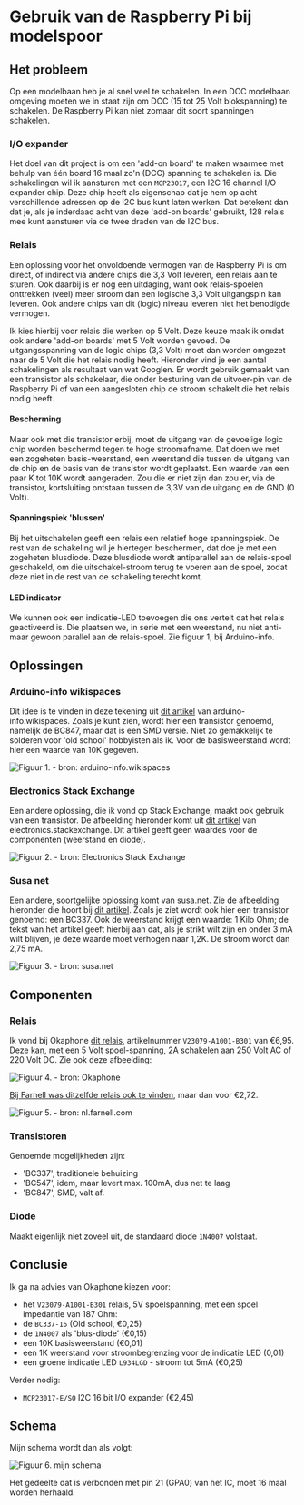 # Gebruik van de Raspberry Pi bij modelspoor

## Het probleem
Op een modelbaan heb je al snel veel te schakelen. In een DCC modelbaan omgeving moeten we in staat zijn om DCC (15 tot 25 Volt blokspanning) te schakelen. De Raspberry Pi kan niet zomaar dit soort spanningen schakelen. 

### I/O expander
Het doel van dit project is om een 'add-on board' te maken waarmee met behulp van één board 16 maal zo'n (DCC) spanning te schakelen is. Die schakelingen wil ik aansturen met een `MCP23017`, een I2C 16 channel I/O expander chip. Deze chip heeft als eigenschap dat je hem op acht verschillende adressen op de I2C bus kunt laten werken. Dat betekent dan dat je, als je inderdaad acht van deze 'add-on boards' gebruikt, 128 relais mee kunt aansturen via de twee draden van de I2C bus.

### Relais
Een oplossing voor het onvoldoende vermogen van de Raspberry Pi is om direct, of indirect via andere chips die 3,3 Volt leveren, een relais aan te sturen. Ook daarbij is er nog een uitdaging, want ook relais-spoelen onttrekken (veel) meer stroom dan een logische 3,3 Volt uitgangspin kan leveren. Ook andere chips van dit (logic) niveau leveren niet het benodigde vermogen. 

Ik kies hierbij voor relais die werken op 5 Volt. Deze keuze maak ik omdat ook andere 'add-on boards' met 5 Volt worden gevoed. De uitgangsspanning van de logic chips (3,3 Volt) moet dan worden omgezet naar de 5 Volt die het relais nodig heeft. Hieronder vind je een aantal schakelingen als resultaat van wat Googlen. Er wordt gebruik gemaakt van een transistor als schakelaar, die onder besturing van de uitvoer-pin van de Raspberry Pi of van een aangesloten chip de stroom schakelt die het relais nodig heeft.

#### Bescherming
Maar ook met die transistor erbij, moet de uitgang van de gevoelige logic chip worden beschermd tegen te hoge stroomafname. Dat doen we met een zogeheten basis-weerstand, een weerstand die tussen de uitgang van de chip en de basis van de transistor wordt geplaatst. Een waarde van een paar K tot 10K wordt aangeraden. Zou die er niet zijn dan zou er, via de transistor, kortsluiting ontstaan tussen de 3,3V van de uitgang en de GND (0 Volt).

#### Spanningspiek 'blussen'
Bij het uitschakelen geeft een relais een relatief hoge spanningspiek. De rest van de schakeling wil je hiertegen beschermen, dat doe je met een zogeheten blusdiode. Deze blusdiode wordt antiparallel aan de relais-spoel geschakeld, om die uitschakel-stroom terug te voeren aan de spoel, zodat deze niet in de rest van de schakeling terecht komt.

#### LED indicator
We kunnen ook een indicatie-LED toevoegen die ons vertelt dat het relais geactiveerd is. Die plaatsen we, in serie met een weerstand, nu niet anti- maar gewoon parallel aan de relais-spoel. Zie figuur 1, bij Arduino-info.


## Oplossingen

### Arduino-info wikispaces
Dit idee is te vinden in deze tekening uit [dit artikel](https://arduino-info.wikispaces.com/ArduinoPower) van arduino-info.wikispaces. Zoals je kunt zien, wordt hier een transistor genoemd, namelijk de BC847, maar dat is een SMD versie. Niet zo gemakkelijk te solderen voor 'old school' hobbyisten als ik. Voor de basisweerstand wordt hier een waarde van 10K gegeven.

![Figuur 1. - bron: arduino-info.wikispaces](Relay_LED_Indicator.jpg)


### Electronics Stack Exchange
Een andere oplossing, die ik vond op Stack Exchange, maakt ook gebruik van een transistor. De afbeelding hieronder komt uit [dit artikel](http://electronics.stackexchange.com/questions/56093/how-to-use-a-3v-output-to-control-a-5v-relay) van electronics.stackexchange. Dit artikel geeft geen waardes voor de componenten (weerstand en diode).

![Figuur 2. - bron: Electronics Stack Exchange](./ElecStackRelay.gif)

### Susa net
Een andere, soortgelijke oplossing komt van susa.net. Zie de afbeelding hieronder die hoort bij [dit artikel](http://www.susa.net/wordpress/2012/06/raspberry-pi-relay-using-gpio/). Zoals je ziet wordt ook hier een transistor genoemd: een BC337. Ook de weerstand krijgt een waarde: 1 Kilo Ohm; de tekst van het artikel geeft hierbij aan dat, als je strikt wilt zijn en onder 3 mA wilt blijven, je deze waarde moet verhogen naar 1,2K. De stroom wordt dan 2,75 mA.

![Figuur 3. - bron: susa.net](./Relay-Sample.png)


## Componenten

### Relais
Ik vond bij Okaphone [dit relais](http://www.okaphone.com/artikel.asp?id=474062), artikelnummer `V23079-A1001-B301` van €6,95. Deze kan, met een 5 Volt spoel-spanning, 2A schakelen aan 250 Volt AC of 220 Volt DC. Zie ook deze afbeelding:

![Figuur 4. - bron: Okaphone](Relais_Okaphone.gif)

[Bij Farnell was ditzelfde relais ook te vinden](http://nl.farnell.com/te-connectivity-axicom/v23079-a1001-b301/relay-dpdt-5vdc-2a-tht/dp/4219960), maar dan voor €2,72.

![Figuur 5. - bron: nl.farnell.com](./Relais_Farnell.jpg)


### Transistoren
Genoemde mogelijkheden zijn:

* 'BC337', traditionele behuizing
* 'BC547', idem, maar levert max. 100mA, dus net te laag
* 'BC847', SMD, valt af.


### Diode
Maakt eigenlijk niet zoveel uit, de standaard diode `1N4007` volstaat.


## Conclusie
Ik ga na advies van Okaphone kiezen voor:

* het `V23079-A1001-B301` relais, 5V spoelspanning, met een spoel impedantie van 187 Ohm:
* de `BC337-16` (Old school, €0,25) 
* de `1N4007` als 'blus-diode' (€0,15)
* een 10K basisweerstand (€0,01)
* een 1K weerstand voor stroombegrenzing voor de indicatie LED (0,01)
* een groene indicatie LED `L934LGD` - stroom tot 5mA (€0,25)

Verder nodig:

* `MCP23017-E/SO` I2C 16 bit I/O expander (€2,45)

## Schema
Mijn schema wordt dan als volgt:

![Figuur 6. mijn schema](./Rasp_16_Relays_I2C.png)

Het gedeelte dat is verbonden met pin 21 (GPA0) van het IC, moet 16 maal worden herhaald.


